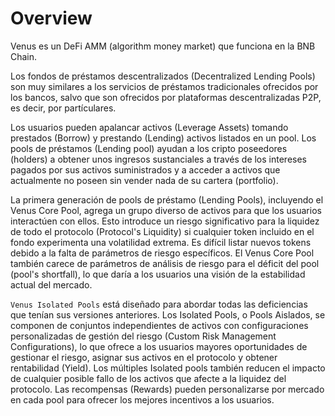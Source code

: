 # Overview

Venus es un DeFi AMM (algorithm money market) que funciona en la BNB Chain.

Los fondos de préstamos descentralizados (Decentralized Lending Pools) son muy similares a los servicios de préstamos tradicionales ofrecidos por los bancos, salvo que son ofrecidos por plataformas descentralizadas P2P, es decir, por partículares.

Los usuarios pueden apalancar activos (Leverage Assets) tomando prestados (Borrow) y prestando (Lending) activos listados en un pool. Los pools de préstamos (Lending pool) ayudan a los cripto poseedores (holders) a obtener unos ingresos sustanciales a través de los intereses pagados por sus activos suministrados y a acceder a activos que actualmente no poseen sin vender nada de su cartera (portfolio).

La primera generación de pools de préstamo (Lending Pools), incluyendo el Venus Core Pool, agrega un grupo diverso de activos para que los usuarios interactúen con ellos. Esto introduce un riesgo significativo para la liquidez de todo el protocolo (Protocol's Liquidity) si cualquier token incluido en el fondo experimenta una volatilidad extrema. Es difícil listar nuevos tokens debido a la falta de parámetros de riesgo específicos. El Venus Core Pool también carece de parámetros de análisis de riesgo para el déficit del pool (pool's shortfall), lo que daría a los usuarios una visión de la estabilidad actual del mercado.

`Venus Isolated Pools` está diseñado para abordar todas las deficiencias que tenían sus versiones anteriores. Los Isolated Pools, o Pools Aislados, se componen de conjuntos independientes de activos con configuraciones personalizadas de gestión del riesgo (Custom Risk Management Configurations), lo que ofrece a los usuarios mayores oportunidades de gestionar el riesgo, asignar sus activos en el protocolo y obtener rentabilidad (Yield). Los múltiples Isolated pools también reducen el impacto de cualquier posible fallo de los activos que afecte a la liquidez del protocolo. Las recompensas (Rewards) pueden personalizarse por mercado en cada pool para ofrecer los mejores incentivos a los usuarios.

